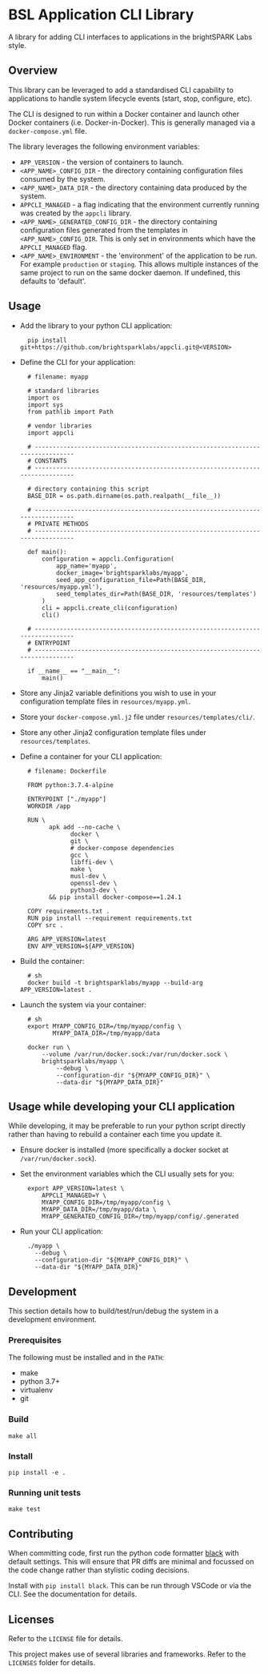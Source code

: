 # BSL Application CLI Library

A library for adding CLI interfaces to applications in the brightSPARK Labs
style.

## Overview

This library can be leveraged to add a standardised CLI capability to
applications to handle system lifecycle events (start, stop, configure, etc).

The CLI is designed to run within a Docker container and launch other Docker
containers (i.e. Docker-in-Docker). This is generally managed via a
`docker-compose.yml` file.

The library leverages the following environment variables:

- `APP_VERSION` - the version of containers to launch.
- `<APP_NAME>_CONFIG_DIR` - the directory containing configuration files
  consumed by the system.
- `<APP_NAME>_DATA_DIR` - the directory containing data produced by the system.
- `APPCLI_MANAGED` - a flag indicating that the environment currently running
  was created by the `appcli` library.
- `<APP_NAME>_GENERATED_CONFIG_DIR` - the directory containing configuration
  files generated from the templates in `<APP_NAME>_CONFIG_DIR`. This is only
  set in environments which have the `APPCLI_MANAGED` flag.
- `<APP_NAME>_ENVIRONMENT` - the 'environment' of the application to be run. For
  example `production` or `staging`. This allows multiple instances of the same
  project to run on the same docker daemon. If undefined, this defaults to 'default'.

## Usage

- Add the library to your python CLI application:

        pip install git+https://github.com/brightsparklabs/appcli.git@<VERSION>

- Define the CLI for your application:

        # filename: myapp

        # standard libraries
        import os
        import sys
        from pathlib import Path

        # vendor libraries
        import appcli

        # ------------------------------------------------------------------------------
        # CONSTANTS
        # ------------------------------------------------------------------------------

        # directory containing this script
        BASE_DIR = os.path.dirname(os.path.realpath(__file__))

        # ------------------------------------------------------------------------------
        # PRIVATE METHODS
        # ------------------------------------------------------------------------------

        def main():
            configuration = appcli.Configuration(
                app_name='myapp',
                docker_image='brightsparklabs/myapp',
                seed_app_configuration_file=Path(BASE_DIR, 'resources/myapp.yml'),
                seed_templates_dir=Path(BASE_DIR, 'resources/templates')
            )
            cli = appcli.create_cli(configuration)
            cli()

        # ------------------------------------------------------------------------------
        # ENTRYPOINT
        # ------------------------------------------------------------------------------

        if __name__ == "__main__":
            main()

- Store any Jinja2 variable definitions you wish to use in your configuration
  template files in `resources/myapp.yml`.
- Store your `docker-compose.yml.j2` file under `resources/templates/cli/`.
- Store any other Jinja2 configuration template files under
  `resources/templates`.
- Define a container for your CLI application:

        # filename: Dockerfile

        FROM python:3.7.4-alpine

        ENTRYPOINT ["./myapp"]
        WORKDIR /app

        RUN \
              apk add --no-cache \
                    docker \
                    git \
                    # docker-compose dependencies
                    gcc \
                    libffi-dev \
                    make \
                    musl-dev \
                    openssl-dev \
                    python3-dev \
              && pip install docker-compose==1.24.1

        COPY requirements.txt .
        RUN pip install --requirement requirements.txt
        COPY src .

        ARG APP_VERSION=latest
        ENV APP_VERSION=${APP_VERSION}

- Build the container:

        # sh
        docker build -t brightsparklabs/myapp --build-arg APP_VERSION=latest .

- Launch the system via your container:

        # sh
        export MYAPP_CONFIG_DIR=/tmp/myapp/config \
               MYAPP_DATA_DIR=/tmp/myapp/data

        docker run \
            --volume /var/run/docker.sock:/var/run/docker.sock \
            brightsparklabs/myapp \
                --debug \
                --configuration-dir "${MYAPP_CONFIG_DIR}" \
                --data-dir "${MYAPP_DATA_DIR}"

## Usage while developing your CLI application

While developing, it may be preferable to run your python script directly
rather than having to rebuild a container each time you update it.

- Ensure docker is installed (more specifically a docker socket at
  `/var/run/docker.sock`).
- Set the environment variables which the CLI usually sets for you:

        export APP_VERSION=latest \
            APPCLI_MANAGED=Y \
            MYAPP_CONFIG_DIR=/tmp/myapp/config \
            MYAPP_DATA_DIR=/tmp/myapp/data \
            MYAPP_GENERATED_CONFIG_DIR=/tmp/myapp/config/.generated

- Run your CLI application:

        ./myapp \
          --debug \
          --configuration-dir "${MYAPP_CONFIG_DIR}" \
          --data-dir "${MYAPP_DATA_DIR}"

## Development

This section details how to build/test/run/debug the system in a development
environment.

### Prerequisites

The following must be installed and in the `PATH`:

- make
- python 3.7+
- virtualenv
- git

### Build

    make all

### Install

    pip install -e .

### Running unit tests

    make test

## Contributing

When committing code, first run the python code formatter
[black](https://pypi.org/project/black/) with default settings. This will
ensure that PR diffs are minimal and focussed on the code change rather than
stylistic coding decisions.

Install with `pip install black`. This can be run through VSCode or via the
CLI. See the documentation for details.

## Licenses

Refer to the `LICENSE` file for details.

This project makes use of several libraries and frameworks. Refer to the
`LICENSES` folder for details.
